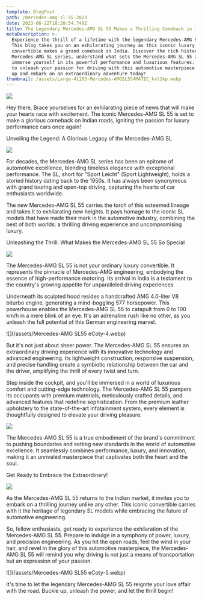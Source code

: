 ```yaml
---
template: BlogPost
path: /mercedes-amg-sl-55-2023
date: 2023-06-22T18:20:54.749Z
title: The Legendary Mercedes-AMG SL 55 Makes a Thrilling Comeback in India!
metaDescription: >-
  Experience the thrill of a lifetime with the legendary Mercedes-AMG SL 55!
  This blog takes you on an exhilarating journey as this iconic luxury
  convertible makes a grand comeback in India. Discover the rich history of the
  Mercedes-AMG SL series, understand what sets the Mercedes-AMG SL 55 apart, and
  immerse yourself in its powerful performance and luxurious features. Get ready
  to unleash your passion for driving with this automotive masterpiece. Buckle
  up and embark on an extraordinary adventure today!
thumbnail: /assets/Large-41183-Mercedes-AMGSL554MATIC_kxl1kp.webp
---
```

![](/assets/Large-41197-Mercedes-AMGSL554MATIC_lzth4p.webp)

Hey there, Brace yourselves for an exhilarating piece of news that will make your hearts race with excitement. The iconic Mercedes-AMG SL 55 is set to make a glorious comeback on Indian roads, igniting the passion for luxury performance cars once again!

Unveiling the Legend: A Glorious Legacy of the Mercedes-AMG SL

![](/assets/mercedes-benz-sl-generations.webp)

For decades, the Mercedes-AMG SL series has been an epitome of automotive excellence, blending timeless elegance with exceptional performance. The SL, short for "Sport Leicht" (Sport Lightweight), holds a storied history dating back to the 1950s. It has always been synonymous with grand touring and open-top driving, capturing the hearts of car enthusiasts worldwide.

The new Mercedes-AMG SL 55 carries the torch of this esteemed lineage and takes it to exhilarating new heights. It pays homage to the iconic SL models that have made their mark in the automotive industry, combining the best of both worlds: a thrilling driving experience and uncompromising luxury.

Unleashing the Thrill: What Makes the Mercedes-AMG SL 55 So Special

![](/assets/Large-41184-Mercedes-AMGSL554MATIC_kk4sh3.webp)

The Mercedes-AMG SL 55 is not your ordinary luxury convertible. It represents the pinnacle of Mercedes-AMG engineering, embodying the essence of high-performance motoring. Its arrival in India is a testament to the country's growing appetite for unparalleled driving experiences.

Underneath its sculpted hood resides a handcrafted AMG 4.0-liter V8 biturbo engine, generating a mind-boggling 577 horsepower. This powerhouse enables the Mercedes-AMG SL 55 to catapult from 0 to 100 km/h in a mere blink of an eye. It's an adrenaline rush like no other, as you unleash the full potential of this German engineering marvel.

![](/assets/Mercedes-AMG SL55 eCoty-4.webp)

But it's not just about sheer power. The Mercedes-AMG SL 55 ensures an extraordinary driving experience with its innovative technology and advanced engineering. Its lightweight construction, responsive suspension, and precise handling create a symbiotic relationship between the car and the driver, amplifying the thrill of every twist and turn.

Step inside the cockpit, and you'll be immersed in a world of luxurious comfort and cutting-edge technology. The Mercedes-AMG SL 55 pampers its occupants with premium materials, meticulously crafted details, and advanced features that redefine sophistication. From the premium leather upholstery to the state-of-the-art infotainment system, every element is thoughtfully designed to elevate your driving pleasure.

![](/assets/Large-41181-Mercedes-AMGSL554MATIC_o5nz6x.webp)

The Mercedes-AMG SL 55 is a true embodiment of the brand's commitment to pushing boundaries and setting new standards in the world of automotive excellence. It seamlessly combines performance, luxury, and innovation, making it an unrivaled masterpiece that captivates both the heart and the soul.

Get Ready to Embrace the Extraordinary!

![](/assets/Large-41180-Mercedes-AMGSL554MATIC_xjncbu.webp)

As the Mercedes-AMG SL 55 returns to the Indian market, it invites you to embark on a thrilling journey unlike any other. This iconic convertible carries with it the heritage of legendary SL models while embracing the future of automotive engineering.

So, fellow enthusiasts, get ready to experience the exhilaration of the Mercedes-AMG SL 55. Prepare to indulge in a symphony of power, luxury, and precision engineering. As you hit the open roads, feel the wind in your hair, and revel in the glory of this automotive masterpiece, the Mercedes-AMG SL 55 will remind you why driving is not just a means of transportation but an expression of your passion.

![](/assets/Mercedes-AMG SL55 eCoty-5.webp)

It's time to let the legendary Mercedes-AMG SL 55 reignite your love affair with the road. Buckle up, unleash the power, and let the thrill begin!
